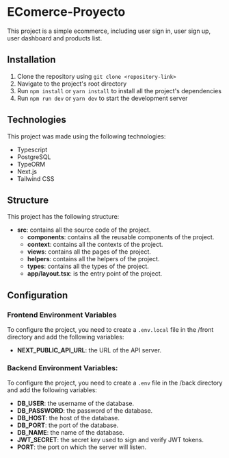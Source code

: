 # EComerce-Proyecto

This project is a simple ecommerce, including user sign in, user sign up, user dashboard and products list.

## Installation

1. Clone the repository using `git clone <repository-link>`
2. Navigate to the project's root directory
3. Run `npm install` or `yarn install` to install all the project's dependencies
4. Run `npm run dev` or `yarn dev` to start the development server

## Technologies

This project was made using the following technologies:

- Typescript
- PostgreSQL
- TypeORM
- Next.js
- Tailwind CSS

## Structure

This project has the following structure:

- **src**: contains all the source code of the project.
  - **components**: contains all the reusable components of the project.
  - **context**: contains all the contexts of the project.
  - **views**: contains all the pages of the project.
  - **helpers**: contains all the helpers of the project.
  - **types**: contains all the types of the project.
  - **app/layout.tsx**: is the entry point of the project.

## Configuration

### Frontend Environment Variables

To configure the project, you need to create a `.env.local` file in the /front directory and add the following variables:

- **NEXT_PUBLIC_API_URL**: the URL of the API server.

### Backend Environment Variables:

To configure the project, you need to create a `.env` file in the /back directory and add the following variables:

- **DB_USER**: the username of the database.
- **DB_PASSWORD**: the password of the database.
- **DB_HOST**: the host of the database.
- **DB_PORT**: the port of the database.
- **DB_NAME**: the name of the database.
- **JWT_SECRET**: the secret key used to sign and verify JWT tokens.
- **PORT**: the port on which the server will listen.
